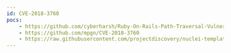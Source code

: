```yaml
---
id: CVE-2018-3760
pocs:
    - https://github.com/cyberharsh/Ruby-On-Rails-Path-Traversal-Vulnerability-CVE-2018-3760-
    - https://github.com/mpgn/CVE-2018-3760
    - https://raw.githubusercontent.com/projectdiscovery/nuclei-templates/master/cves/CVE-2018-3760.yaml
---
```

